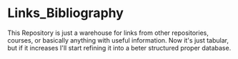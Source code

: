 # Links_Bibliography

This Repository is just a warehouse for links from other repositories, courses, or basically anything with useful information. Now it's just tabular, but if it increases I'll start refining it into a beter structured proper database.
